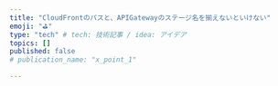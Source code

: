 ```yaml
---
title: "CloudFrontのパスと、APIGatewayのステージ名を揃えないといけない"
emoji: "⛳"
type: "tech" # tech: 技術記事 / idea: アイデア
topics: []
published: false
# publication_name: "x_point_1"

---
```

